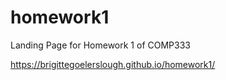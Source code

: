 # homework1
Landing Page for Homework 1 of COMP333

https://brigittegoelerslough.github.io/homework1/